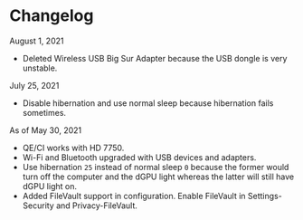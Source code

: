 # Changelog
August 1, 2021
- Deleted Wireless USB Big Sur Adapter because the USB dongle is very unstable.

July 25, 2021
- Disable hibernation and use normal sleep because hibernation fails sometimes.

As of May 30, 2021
- QE/CI works with HD 7750.
- Wi-Fi and Bluetooth upgraded with USB devices and adapters.
- Use hibernation `25` instead of normal sleep `0` because the former would turn off the computer and the dGPU light whereas the latter will still have dGPU light on.
- Added FileVault support in configuration. Enable FileVault in Settings-Security and Privacy-FileVault.
